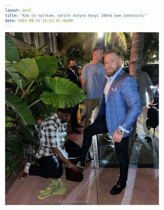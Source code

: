 ```yaml
---
layout: post
title: "Как се чуствам, когато получа бонус 200лв към заплатата:"
date: 2022-08-31 12:23:33 +0200
---
```

![200лв бонус](/assets/images/bonus.jfif)